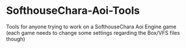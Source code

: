 # SofthouseChara-Aoi-Tools
Tools for anyone trying to work on a SofthouseChara Aoi Engine game (each game needs to change some settings regarding the Box/VFS files though)

